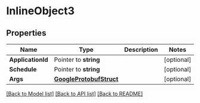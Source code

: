 # InlineObject3

## Properties

Name | Type | Description | Notes
------------ | ------------- | ------------- | -------------
**ApplicationId** | Pointer to **string** |  | [optional] 
**Schedule** | Pointer to **string** |  | [optional] 
**Args** | [**GoogleProtobufStruct**](google.protobuf.Struct.md) |  | [optional] 

[[Back to Model list]](../README.md#documentation-for-models) [[Back to API list]](../README.md#documentation-for-api-endpoints) [[Back to README]](../README.md)


